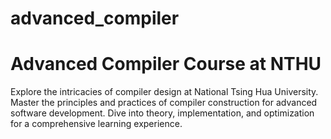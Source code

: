 # advanced_compiler  
# Advanced Compiler Course at NTHU

Explore the intricacies of compiler design at National Tsing Hua University. Master the principles and practices of compiler construction for advanced software development. Dive into theory, implementation, and optimization for a comprehensive learning experience.
